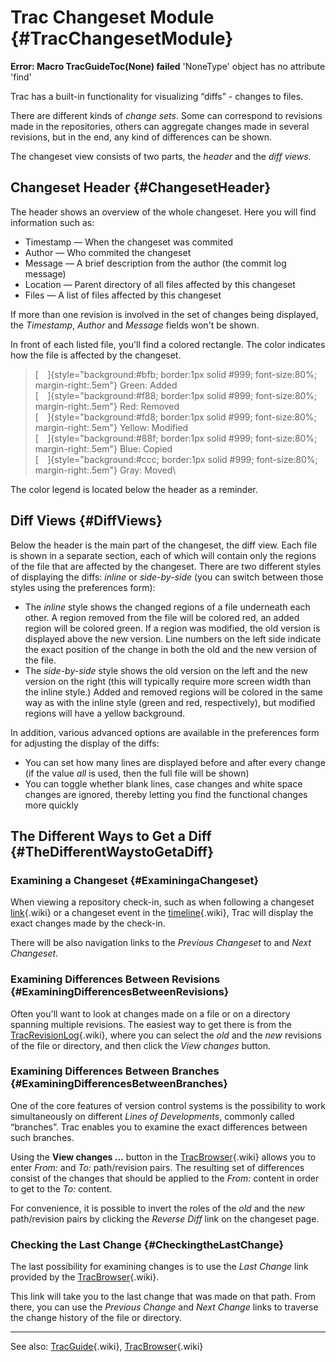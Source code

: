 Trac Changeset Module {#TracChangesetModule}
=====================

<div class="system-message">

**Error: Macro TracGuideToc(None) failed**
    'NoneType' object has no attribute 'find'

</div>

Trac has a built-in functionality for visualizing “diffs” - changes to
files.

There are different kinds of *change sets*. Some can correspond to
revisions made in the repositories, others can aggregate changes made in
several revisions, but in the end, any kind of differences can be shown.

The changeset view consists of two parts, the *header* and the *diff
views*.

Changeset Header {#ChangesetHeader}
----------------

The header shows an overview of the whole changeset. Here you will find
information such as:

-   Timestamp — When the changeset was commited
-   Author — Who commited the changeset
-   Message — A brief description from the author (the commit log
    message)
-   Location — Parent directory of all files affected by this changeset
-   Files — A list of files affected by this changeset

If more than one revision is involved in the set of changes being
displayed, the *Timestamp*, *Author* and *Message* fields won't be
shown.

In front of each listed file, you'll find a colored rectangle. The color
indicates how the file is affected by the changeset.

> [`  `]{style="background:#bfb; border:1px solid #999; font-size:80%; margin-right:.5em"}
> Green: Added\
> [`  `]{style="background:#f88; border:1px solid #999; font-size:80%; margin-right:.5em"}
> Red: Removed\
> [`  `]{style="background:#fd8; border:1px solid #999; font-size:80%; margin-right:.5em"}
> Yellow: Modified\
> [`  `]{style="background:#88f; border:1px solid #999; font-size:80%; margin-right:.5em"}
> Blue: Copied\
> [`  `]{style="background:#ccc; border:1px solid #999; font-size:80%; margin-right:.5em"}
> Gray: Moved\

The color legend is located below the header as a reminder.

Diff Views {#DiffViews}
----------

Below the header is the main part of the changeset, the diff view. Each
file is shown in a separate section, each of which will contain only the
regions of the file that are affected by the changeset. There are two
different styles of displaying the diffs: *inline* or *side-by-side*
(you can switch between those styles using the preferences form):

-   The *inline* style shows the changed regions of a file underneath
    each other. A region removed from the file will be colored red, an
    added region will be colored green. If a region was modified, the
    old version is displayed above the new version. Line numbers on the
    left side indicate the exact position of the change in both the old
    and the new version of the file.
-   The *side-by-side* style shows the old version on the left and the
    new version on the right (this will typically require more screen
    width than the inline style.) Added and removed regions will be
    colored in the same way as with the inline style (green and red,
    respectively), but modified regions will have a yellow background.

In addition, various advanced options are available in the preferences
form for adjusting the display of the diffs:

-   You can set how many lines are displayed before and after every
    change (if the value *all* is used, then the full file will be
    shown)
-   You can toggle whether blank lines, case changes and white space
    changes are ignored, thereby letting you find the functional changes
    more quickly

The Different Ways to Get a Diff {#TheDifferentWaystoGetaDiff}
--------------------------------

### Examining a Changeset {#ExaminingaChangeset}

When viewing a repository check-in, such as when following a changeset
[link](https://docs.pagure.org/sssd-test2/TracLinks.html){.wiki} or a
changeset event in the
[timeline](https://docs.pagure.org/sssd-test2/TracTimeline.html){.wiki},
Trac will display the exact changes made by the check-in.

There will be also navigation links to the *Previous Changeset* to and
*Next Changeset*.

### Examining Differences Between Revisions {#ExaminingDifferencesBetweenRevisions}

Often you'll want to look at changes made on a file or on a directory
spanning multiple revisions. The easiest way to get there is from the
[TracRevisionLog](https://docs.pagure.org/sssd-test2/TracRevisionLog.html){.wiki},
where you can select the *old* and the *new* revisions of the file or
directory, and then click the *View changes* button.

### Examining Differences Between Branches {#ExaminingDifferencesBetweenBranches}

One of the core features of version control systems is the possibility
to work simultaneously on different *Lines of Developments*, commonly
called “branches”. Trac enables you to examine the exact differences
between such branches.

Using the **View changes ...** button in the
[TracBrowser](https://docs.pagure.org/sssd-test2/TracBrowser.html){.wiki}
allows you to enter *From:* and *To:* path/revision pairs. The resulting
set of differences consist of the changes that should be applied to the
*From:* content in order to get to the *To:* content.

For convenience, it is possible to invert the roles of the *old* and the
*new* path/revision pairs by clicking the *Reverse Diff* link on the
changeset page.

### Checking the Last Change {#CheckingtheLastChange}

The last possibility for examining changes is to use the *Last Change*
link provided by the
[TracBrowser](https://docs.pagure.org/sssd-test2/TracBrowser.html){.wiki}.

This link will take you to the last change that was made on that path.
From there, you can use the *Previous Change* and *Next Change* links to
traverse the change history of the file or directory.

------------------------------------------------------------------------

See also:
[TracGuide](https://docs.pagure.org/sssd-test2/TracGuide.html){.wiki},
[TracBrowser](https://docs.pagure.org/sssd-test2/TracBrowser.html){.wiki}
